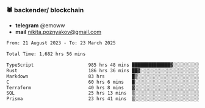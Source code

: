 ### 🕷 backender/ blockchain
- **telegram** @emoww
- **mail** nikita.poznyakov@gmail.com

<!--START_SECTION:waka-->

```txt
From: 21 August 2023 - To: 23 March 2025

Total Time: 1,682 hrs 56 mins

TypeScript                    985 hrs 48 mins ██████████████▓░░░░░░░░░░   58.39 %
Rust                          186 hrs 36 mins ██▓░░░░░░░░░░░░░░░░░░░░░░   11.05 %
Markdown                      83 hrs          █▒░░░░░░░░░░░░░░░░░░░░░░░   04.92 %
C                             60 hrs 6 mins   █░░░░░░░░░░░░░░░░░░░░░░░░   03.56 %
Terraform                     40 hrs 8 mins   ▓░░░░░░░░░░░░░░░░░░░░░░░░   02.38 %
SQL                           25 hrs 13 mins  ▒░░░░░░░░░░░░░░░░░░░░░░░░   01.49 %
Prisma                        23 hrs 41 mins  ▒░░░░░░░░░░░░░░░░░░░░░░░░   01.40 %
```

<!--END_SECTION:waka-->




